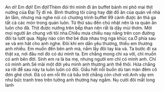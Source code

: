 An ơi! Em đợi! Em đợi!Thèm đói thì mình đi ăn buffet bánh mì phô mai thịt nướng của Đại Tỷ đi nè. Bình thường tôi cũng hay đặt đồ ăn của quán về nhà ăn lắm, nhưng mà nghe nói có chương trình buffet 99 cành được ăn thả ga tất cả các món trong quán luôn. Từ thứ sáu đến chủ nhật nên là ra quán ăn luôn cho đã. Thịt được nướng trên bếp than nên rất là dậy mùi thơm. Mời mọi người ăn chung với tôi nha.Chiều mưa chiều nay nắng trên con đường đôi ta lướt qua. Ngày nào còn thơ bé đưa nhau tng nga khúc ca.Ở phía sau xe và em hát cho anh nghe. Đôi khi em dần yêu thương, thiếu em thương anh nhiều. Em muốn đến bên anh mà, nắm lấy đôi tay kia và. Ta bước đi xa thật xa, nơi đâu nơi đó có dư mình ta. Em chẳng mong chi xa vời, chỉ muốn có anh bên đời. Sinh em ra là ba mẹ, nhưng người em chỉ có mình anh. Chỉ có mình anh.Sẽ mãi một đời yêu mình anh thương anh thế thôi. Hứa chẳng xa rời để sau này ta luôn luôn có đôi. Giấu hết nỗi buồn dù tan màn đêm cô đơn ghé chơi. Đã có em rồi thì cả bầu trời chẳng còn chơi vơi.Anh vậy em như bức tranh treo trên tường anh thường hay ngắm. Nụ cười đôi mắt long lanh